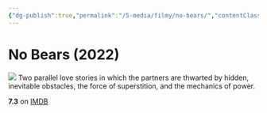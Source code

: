 ```yaml
---
{"dg-publish":true,"permalink":"/5-media/filmy/no-bears/","contentClasses":"movie","tags":["to-watch","фильм","#Drama","#Romance"]}
---
```


# No Bears (2022)
![](https://m.media-amazon.com/images/M/MV5BYmY5MWM4OWItZDRhNy00NmFjLWFkNGQtMjQyMmU4YzkwNDIxXkEyXkFqcGdeQXVyNjQyMTI3MTM@._V1_SX300.jpg)
Two parallel love stories in which the partners are thwarted by hidden, inevitable obstacles, the force of superstition, and the mechanics of power.

**7.3** on [IMDB](https://www.imdb.com/title/tt20205236)
